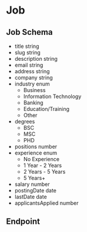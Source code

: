 # Job

## Job Schema

- title string
- slug string
- description string
- email string
- address string
- company string
- industry enum
  - Business
  - Information Technology
  - Banking
  - Education/Training
  - Other
- degrees
  - BSC
  - MSC
  - PHD
- positions number
- experience enum
  - No Experience
  - 1 Year - 2 Years
  - 2 Years - 5 Years
  - 5 Years+
- salary number
- postingDate date
- lastDate date
- applicantsApplied number

## Endpoint
